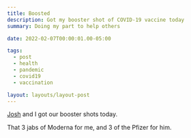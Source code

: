 ```yaml
---
title: Boosted
description: Got my booster shot of COVID-19 vaccine today
summary: Doing my part to help others

date: 2022-02-07T00:00:01.00-05:00

tags:
  - post
  - health
  - pandemic
  - covid19
  - vaccination

layout: layouts/layout-post
---
```

<a href="http://joshuajohnmead.com" title="" rel="child met">Josh</a> and I got our booster shots today.

That 3 jabs of Moderna for me, and 3 of the Pfizer for him.